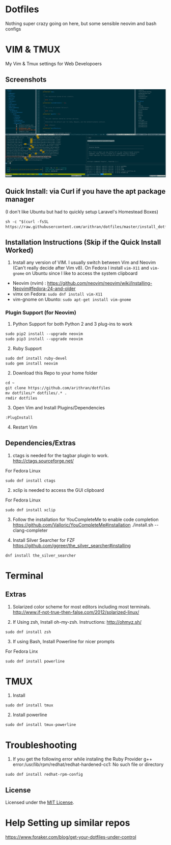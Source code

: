 # Dotfiles
Nothing super crazy going on here, but some sensible neovim and bash configs

# VIM & TMUX
My Vim & Tmux settings for Web Developoers

## Screenshots
![alt tag](https://raw.githubusercontent.com/arithran/dotfiles/master/.vim/setup.png)

## Quick Install: via Curl if you have the apt package manager 
(I don't like Ubuntu but had to quickly setup Laravel's Homestead Boxes)
```
sh -c "$(curl -fsSL https://raw.githubusercontent.com/arithran/dotfiles/master/install_dotfiles.sh)"
```
## Installation Instructions (Skip if the Quick Install Worked)
1) Install any version of VIM. 
I usually switch between Vim and Neovim (Can't really decide after Vim v8). 
On Fedora I install `vim-X11` and `vim-gnome` on Ubuntu since I like to access the system clipboard 

- Neovim (nvim) : https://github.com/neovim/neovim/wiki/Installing-Neovim#fedora-24-and-older
- vimx on Fedora: `sudo dnf install vim-X11`
- vim-gnome on Ubunto: `sudo apt-get install vim-gnome`

### Plugin Support (for Neovim)
1. Python Support for both Python 2 and 3 plug-ins to work
```
sudo pip2 install --upgrade neovim
sudo pip3 install --upgrade neovim
```

2. Ruby Support
```
sudo dnf install ruby-devel
sudo gem install neovim 

```

2) Download this Repo to your home folder
```
cd ~
git clone https://github.com/arithran/dotfiles
mv dotfiles/* dotfiles/.* .
rmdir dotfiles
```

3) Open Vim and Install Plugins/Dependencies 
```
:PlugInstall
```

4) Restart Vim

## Dependencies/Extras
1) ctags is needed for the tagbar plugin to work.
http://ctags.sourceforge.net/

For Fedora Linux
```
sudo dnf install ctags
```

2) xclip is needed to access the GUI clipboard

For Fedora Linux
```
sudo dnf install xclip
```

3) Follow the installation for YouCompleteMe to enable code completion
https://github.com/Valloric/YouCompleteMe#installation
./install.sh --clang-completer

4) Install Silver Searcher for FZF
https://github.com/ggreer/the_silver_searcher#installing
```
dnf install the_silver_searcher
```
# Terminal

## Extras

1) Solarized color scheme for most editors including most terminals.
http://www.if-not-true-then-false.com/2012/solarized-linux/

2) If Using zsh, Install oh-my-zsh. Instructions: http://ohmyz.sh/
```
sudo dnf install zsh
```

3) If using Bash, Install Powerline for nicer prompts

For Fedora Linx
```
sudo dnf install powerline
```


# TMUX
1) Install
```
sudo dnf install tmux
```

2) Install powerline
```
sudo dnf install tmux-powerline
```

# Troubleshooting
1) If you get the following error while instaling the Ruby Provider
g++ error:/usr/lib/rpm/redhat/redhat-hardened-cc1: No such file or directory
```
sudo dnf install redhat-rpm-config
```
## License
Licensed under the [MIT License](LICENSE.md).

# Help Setting up similar repos
https://www.foraker.com/blog/get-your-dotfiles-under-control
